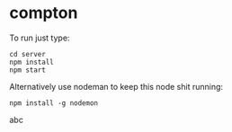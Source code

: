 # compton

To run just type:

```
cd server
npm install
npm start
```

Alternatively use nodeman to keep this node shit running:

```
npm install -g nodemon
```

abc
